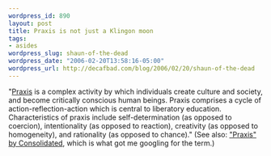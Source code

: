 ```yaml
--- 
wordpress_id: 890
layout: post
title: Praxis is not just a Klingon moon
tags: 
- asides
wordpress_slug: shaun-of-the-dead
wordpress_date: "2006-02-20T13:58:16-05:00"
wordpress_url: http://decafbad.com/blog/2006/02/20/shaun-of-the-dead
---
```

 <p>"<a href="http://www.sef.org.pk/educatewebsite/educate2fol/glosiconedu2.asp">Praxis</a> is a complex activity by which individuals create culture and society, and become critically conscious human beings. Praxis comprises a cycle of action-reflection-action which is central to liberatory education. Characteristics of praxis include self-determination (as opposed to coercion), intentionality (as opposed to reaction), creativity (as opposed to homogeneity), and rationality (as opposed to chance)."  (See also: <a href="http://www.last.fm/music/Consolidated/_/Praxis">"Praxis" by Consolidated</a>, which is what got me googling for the term.)</p>
